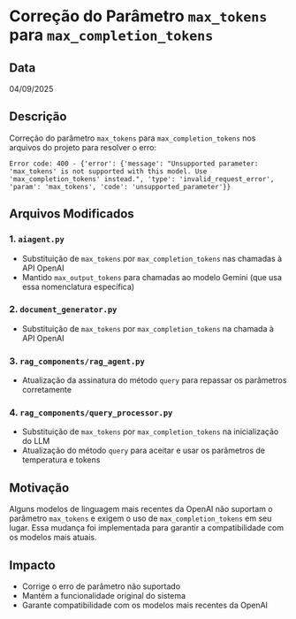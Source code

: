 # Correção do Parâmetro `max_tokens` para `max_completion_tokens`

## Data
04/09/2025

## Descrição
Correção do parâmetro `max_tokens` para `max_completion_tokens` nos arquivos do projeto para resolver o erro:
```
Error code: 400 - {'error': {'message': "Unsupported parameter: 'max_tokens' is not supported with this model. Use 'max_completion_tokens' instead.", 'type': 'invalid_request_error', 'param': 'max_tokens', 'code': 'unsupported_parameter'}}
```

## Arquivos Modificados

### 1. `aiagent.py`
- Substituição de `max_tokens` por `max_completion_tokens` nas chamadas à API OpenAI
- Mantido `max_output_tokens` para chamadas ao modelo Gemini (que usa essa nomenclatura específica)

### 2. `document_generator.py`
- Substituição de `max_tokens` por `max_completion_tokens` na chamada à API OpenAI

### 3. `rag_components/rag_agent.py`
- Atualização da assinatura do método `query` para repassar os parâmetros corretamente

### 4. `rag_components/query_processor.py`
- Substituição de `max_tokens` por `max_completion_tokens` na inicialização do LLM
- Atualização do método `query` para aceitar e usar os parâmetros de temperatura e tokens

## Motivação
Alguns modelos de linguagem mais recentes da OpenAI não suportam o parâmetro `max_tokens` e exigem o uso de `max_completion_tokens` em seu lugar. Essa mudança foi implementada para garantir a compatibilidade com os modelos mais atuais.

## Impacto
- Corrige o erro de parâmetro não suportado
- Mantém a funcionalidade original do sistema
- Garante compatibilidade com os modelos mais recentes da OpenAI
